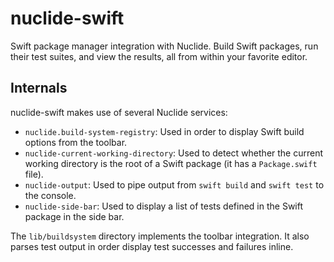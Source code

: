 # nuclide-swift

Swift package manager integration with Nuclide. Build Swift packages, run their
test suites, and view the results, all from within your favorite editor.

## Internals

nuclide-swift makes use of several Nuclide services:

- `nuclide.build-system-registry`: Used in order to display Swift build options
  from the toolbar.
- `nuclide-current-working-directory`: Used to detect whether the current
  working directory is the root of a Swift package (it has a `Package.swift`
  file).
- `nuclide-output`: Used to pipe output from `swift build` and `swift test` to
  the console.
- `nuclide-side-bar`: Used to display a list of tests defined in the Swift
  package in the side bar.

The `lib/buildsystem` directory implements the toolbar integration. It also
parses test output in order display test successes and failures inline.

